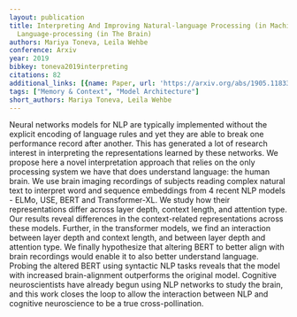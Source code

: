 ```yaml
---
layout: publication
title: Interpreting And Improving Natural-language Processing (in Machines) With Natural
  Language-processing (in The Brain)
authors: Mariya Toneva, Leila Wehbe
conference: Arxiv
year: 2019
bibkey: toneva2019interpreting
citations: 82
additional_links: [{name: Paper, url: 'https://arxiv.org/abs/1905.11833'}]
tags: ["Memory & Context", "Model Architecture"]
short_authors: Mariya Toneva, Leila Wehbe
---
```

Neural networks models for NLP are typically implemented without the explicit
encoding of language rules and yet they are able to break one performance
record after another. This has generated a lot of research interest in
interpreting the representations learned by these networks. We propose here a
novel interpretation approach that relies on the only processing system we have
that does understand language: the human brain. We use brain imaging recordings
of subjects reading complex natural text to interpret word and sequence
embeddings from 4 recent NLP models - ELMo, USE, BERT and Transformer-XL. We
study how their representations differ across layer depth, context length, and
attention type. Our results reveal differences in the context-related
representations across these models. Further, in the transformer models, we
find an interaction between layer depth and context length, and between layer
depth and attention type. We finally hypothesize that altering BERT to better
align with brain recordings would enable it to also better understand language.
Probing the altered BERT using syntactic NLP tasks reveals that the model with
increased brain-alignment outperforms the original model. Cognitive
neuroscientists have already begun using NLP networks to study the brain, and
this work closes the loop to allow the interaction between NLP and cognitive
neuroscience to be a true cross-pollination.